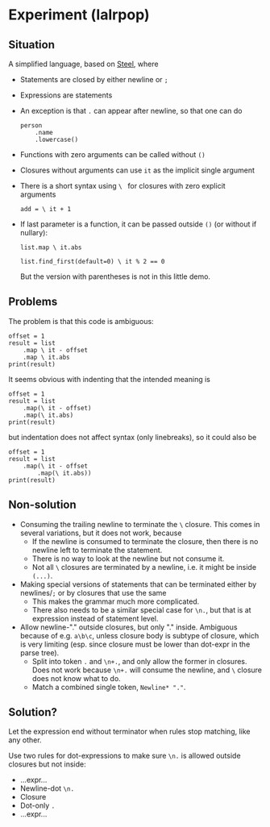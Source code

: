 
# Experiment (lalrpop)

## Situation

A simplified language, based on [Steel](https://github.com/mverleg/steel), where

* Statements are closed by either newline or `;`
* Expressions are statements
* An exception is that `.` can appear after newline, so that one can do

  ```
  person
      .name
      .lowercase()
  ```

* Functions with zero arguments can be called without `()`
* Closures without arguments can use `it` as the implicit single argument
* There is a short syntax using `\ ` for closures with zero explicit arguments
  
  ```
  add = \ it + 1
  ```

* If last parameter is a function, it can be passed outside `()` (or without if nullary):

  ```
  list.map \ it.abs

  list.find_first(default=0) \ it % 2 == 0
  ```

  But the version with parentheses is not in this little demo.

## Problems

The problem is that this code is ambiguous:

```
offset = 1
result = list
    .map \ it - offset
    .map \ it.abs
print(result)
```

It seems obvious with indenting that the intended meaning is

```
offset = 1
result = list
    .map(\ it - offset)
    .map(\ it.abs)
print(result)
```

but indentation does not affect syntax (only linebreaks), so it could also be

```
offset = 1
result = list
    .map(\ it - offset
        .map(\ it.abs))
print(result)
```

## Non-solution

* Consuming the trailing newline to terminate the `\` closure. This comes in several variations, but it does not work, because
  * If the newline is consumed to terminate the closure, then there is no newline left to terminate the statement. 
  * There is no way to look at the newline but not consume it.
  * Not all `\` closures are terminated by a newline, i.e. it might be inside `(...)`.
* Making special versions of statements that can be terminated either by newlines/`;` or by closures that use the same
  * This makes the grammar much more complicated.
  * There also needs to be a similar special case for `\n.`, but that is at expression instead of statement level.
* Allow newline-"." outside closures, but only "." inside.
  Ambiguous because of e.g. `a\b\c`, unless closure body is subtype of closure, which is very limiting (esp. since closure must be lower than dot-expr in the parse tree).
  * Split into token `.` and `\n+.`, and only allow the former in closures. Does not work because `\n+.` will consume the newline, and `\` closure does not know what to do.
  * Match a combined single token, `Newline* "."`. 

## Solution?

Let the expression end without terminator when rules stop matching, like any other.

Use two rules for dot-expressions to make sure `\n.` is allowed outside closures but not inside:

* ...expr...
* Newline-dot `\n.`
* Closure
* Dot-only `.`
* ...expr...

